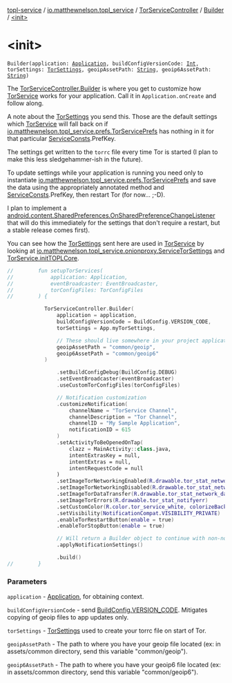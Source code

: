 [topl-service](../../../index.md) / [io.matthewnelson.topl_service](../../index.md) / [TorServiceController](../index.md) / [Builder](index.md) / [&lt;init&gt;](./-init-.md)

# &lt;init&gt;

`Builder(application: `[`Application`](https://developer.android.com/reference/android/app/Application.html)`, buildConfigVersionCode: `[`Int`](https://kotlinlang.org/api/latest/jvm/stdlib/kotlin/-int/index.html)`, torSettings: `[`TorSettings`](file:/home/matthew/AndroidStudioProjects/personal_projects/TorOnionProxyLibrary-Android/docs/topl-core-base/io.matthewnelson.topl_core_base/-tor-settings/index.md)`, geoipAssetPath: `[`String`](https://kotlinlang.org/api/latest/jvm/stdlib/kotlin/-string/index.html)`, geoip6AssetPath: `[`String`](https://kotlinlang.org/api/latest/jvm/stdlib/kotlin/-string/index.html)`)`

The [TorServiceController.Builder](index.md) is where you get to customize how [TorService](#) works
for your application. Call it in `Application.onCreate` and follow along.

A note about the [TorSettings](file:/home/matthew/AndroidStudioProjects/personal_projects/TorOnionProxyLibrary-Android/docs/topl-core-base/io.matthewnelson.topl_core_base/-tor-settings/index.md) you send this. Those are the default settings which
[TorService](#) will fall back on if [io.matthewnelson.topl_service.prefs.TorServicePrefs](../../../io.matthewnelson.topl_service.prefs/-tor-service-prefs/index.md)
has nothing in it for that particular [ServiceConsts](../../../io.matthewnelson.topl_service.util/-service-consts/index.md).PrefKey.

The settings get written to the `torrc` file every time Tor is started (I plan to make
this less sledgehammer-ish in the future).

To update settings while your application is running you need only to instantiate
[io.matthewnelson.topl_service.prefs.TorServicePrefs](../../../io.matthewnelson.topl_service.prefs/-tor-service-prefs/index.md) and save the data using the
appropriately annotated method and [ServiceConsts](../../../io.matthewnelson.topl_service.util/-service-consts/index.md).PrefKey, then
restart Tor (for now... ;-D).

I plan to implement a
[android.content.SharedPreferences.OnSharedPreferenceChangeListener](https://developer.android.com/reference/android/content/SharedPreferences/OnSharedPreferenceChangeListener.html) that will do this
immediately for the settings that don't require a restart, but a stable release comes first).

You can see how the [TorSettings](file:/home/matthew/AndroidStudioProjects/personal_projects/TorOnionProxyLibrary-Android/docs/topl-core-base/io.matthewnelson.topl_core_base/-tor-settings/index.md) sent here are used in [TorService](#) by looking at
[io.matthewnelson.topl_service.onionproxy.ServiceTorSettings](#) and
[TorService.initTOPLCore](#).

``` kotlin
//        fun setupTorServices(
//            application: Application,
//            eventBroadcaster: EventBroadcaster,
//            torConfigFiles: TorConfigFiles
//        ) {

            TorServiceController.Builder(
                application = application,
                buildConfigVersionCode = BuildConfig.VERSION_CODE,
                torSettings = App.myTorSettings,

                // These should live somewhere in your project application's assets directory
                geoipAssetPath = "common/geoip",
                geoip6AssetPath = "common/geoip6"
            )

                .setBuildConfigDebug(BuildConfig.DEBUG)
                .setEventBroadcaster(eventBroadcaster)
                .useCustomTorConfigFiles(torConfigFiles)

                // Notification customization
                .customizeNotification(
                    channelName = "TorService Channel",
                    channelDescription = "Tor Channel",
                    channelID = "My Sample Application",
                    notificationID = 615
                )
                .setActivityToBeOpenedOnTap(
                    clazz = MainActivity::class.java,
                    intentExtrasKey = null,
                    intentExtras = null,
                    intentRequestCode = null
                )
                .setImageTorNetworkingEnabled(R.drawable.tor_stat_network_enabled)
                .setImageTorNetworkingDisabled(R.drawable.tor_stat_network_disabled)
                .setImageTorDataTransfer(R.drawable.tor_stat_network_dataxfer)
                .setImageTorErrors(R.drawable.tor_stat_notifyerr)
                .setCustomColor(R.color.tor_service_white, colorizeBackground = true)
                .setVisibility(NotificationCompat.VISIBILITY_PRIVATE)
                .enableTorRestartButton(enable = true)
                .enableTorStopButton(enable = true)

                // Will return a Builder object to continue with non-notification related options
                .applyNotificationSettings()

                .build()
//        }
```

### Parameters

`application` - [Application](https://developer.android.com/reference/android/app/Application.html), for obtaining context.

`buildConfigVersionCode` - send [BuildConfig.VERSION_CODE](#). Mitigates copying of geoip
files to app updates only.

`torSettings` - [TorSettings](file:/home/matthew/AndroidStudioProjects/personal_projects/TorOnionProxyLibrary-Android/docs/topl-core-base/io.matthewnelson.topl_core_base/-tor-settings/index.md) used to create your torrc file on start of Tor.

`geoipAssetPath` - The path to where you have your geoip file located (ex: in
assets/common directory, send this variable "common/geoip").

`geoip6AssetPath` - The path to where you have your geoip6 file located (ex: in
assets/common directory, send this variable "common/geoip6").